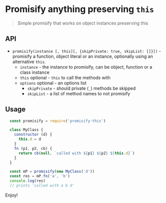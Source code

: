 # Promisify anything preserving `this`

> Simple promisify that works on object instances preserving this

## API

- `promisify(instance [, this][, {skipPrivate: true, skipList: []}])` - promisify a function, object literal or an instance, optionally using an alternative `this`.
  - `instance` - the instance to promisify, can be object, function or a class instance
  - `this` optional - `this` to call the methods with
  - `options` optional - an options list
    - `skipPrivate` - should private (`_`) methods be skipped
    - `skipList` - a list of method names to not promisify

## Usage

```js
  const promisify = require('promisify-this')

  class MyClass {
    constructor (d) {
      this.d = d
    }
    fn (p1, p2, cb) {
      return cb(null, `called with ${p1} ${p2} ${this.d}`)
    }
  }

  const mP = promisify(new MyClass('d'))
  const res = mP.fn('a', 'b')
  console.log(res)
  // prints 'called with a b d'
```

Enjoy!
